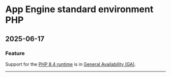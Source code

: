 # App Engine standard environment PHP

## 2025-06-17

### Feature

Support for the [PHP 8.4 runtime](https://cloud.google.com/appengine/docs/standard/php-gen2/runtime) is in [General Availability (GA)](https://cloud.google.com/products/#product-launch-stages).

---
